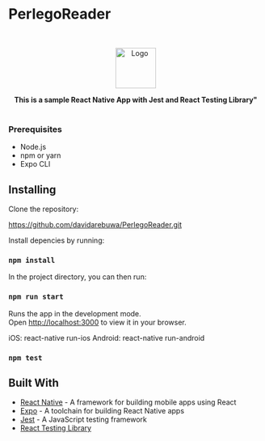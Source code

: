 # PerlegoReader
<br />
<p align="center">
  <a href="https://github.com/davidarebuwa/PerlegoReader">
    <img src="public/logo192.png" alt="Logo" width="80" height="80">
  </a>

  <p align="center">
  <strong>This is a sample React Native App with Jest and React Testing Library"</strong>
    <br />
    <br />
  </p>
</p>

### Prerequisites

- Node.js
- npm or yarn
- Expo CLI


## Installing

Clone the repository:

https://github.com/davidarebuwa/PerlegoReader.git

Install depencies by running:

### `npm install`

In the project directory, you can then run:

### `npm run start`

Runs the app in the development mode.\
Open [http://localhost:3000](http://localhost:3000) to view it in your browser.

iOS: react-native run-ios
Android: react-native run-android

### `npm test`

## Built With

- [React Native](https://reactnative.dev/) - A framework for building mobile apps using React
- [Expo](https://expo.io/) - A toolchain for building React Native apps
- [Jest](https://jestjs.io/) - A JavaScript testing framework
- [React Testing Library](https://testing-library.com/docs/react-testing-library/)
